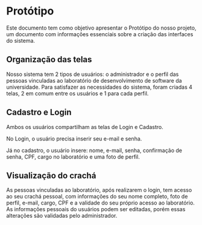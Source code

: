 # Protótipo

Este documento tem como objetivo apresentar o Protótipo do nosso projeto, um documento com informações essenciais sobre a criação das interfaces do sistema.

## Organização das telas

Nosso sistema tem 2 tipos de usuários: o administrador e o perfil das pessoas vinculadas ao laboratório de desenvolvimento de software da universidade. 
Para satisfazer as necessidades do sistema, foram criadas 4 telas, 2 em comum entre os usuários e 1 para cada perfil.

## Cadastro e Login
Ambos os usuários compartilham as telas de Login e Cadastro.

No Login, o usuário precisa inserir seu e-mail e senha.

Já no cadastro, o usuário insere: nome, e-mail, senha, confirmação de senha, CPF, cargo no laboratório e uma foto de perfil.

## Visualização do crachá
As pessoas vinculadas ao laboratório, após realizarem o login, tem acesso ao seu crachá pessoal, com informações do seu nome completo, foto de perfil, e-mail, cargo, CPF e a validade do seu próprio acesso ao laboratório. 
As informações pessoais do usuários podem ser editadas, porém essas alterações são validadas pelo administrador.
